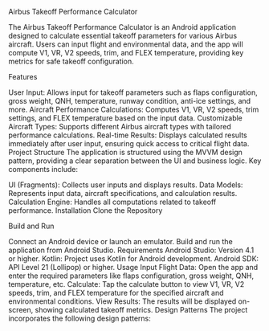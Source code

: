 Airbus Takeoff Performance Calculator



The Airbus Takeoff Performance Calculator is an Android application designed to calculate essential takeoff parameters for various Airbus aircraft. Users can input flight and environmental data, and the app will compute V1, VR, V2 speeds, trim, and FLEX temperature, providing key metrics for safe takeoff configuration.

Features


User Input: Allows input for takeoff parameters such as flaps configuration, gross weight, QNH, temperature, runway condition, anti-ice settings, and more.
Aircraft Performance Calculations: Computes V1, VR, V2 speeds, trim settings, and FLEX temperature based on the input data.
Customizable Aircraft Types: Supports different Airbus aircraft types with tailored performance calculations.
Real-time Results: Displays calculated results immediately after user input, ensuring quick access to critical flight data.
Project Structure
The application is structured using the MVVM design pattern, providing a clear separation between the UI and business logic. Key components include:

UI (Fragments): Collects user inputs and displays results.
Data Models: Represents input data, aircraft specifications, and calculation results.
Calculation Engine: Handles all computations related to takeoff performance.
Installation
Clone the Repository

Build and Run


Connect an Android device or launch an emulator.
Build and run the application from Android Studio.
Requirements
Android Studio: Version 4.1 or higher.
Kotlin: Project uses Kotlin for Android development.
Android SDK: API Level 21 (Lollipop) or higher.
Usage
Input Flight Data: Open the app and enter the required parameters like flaps configuration, gross weight, QNH, temperature, etc.
Calculate: Tap the calculate button to view V1, VR, V2 speeds, trim, and FLEX temperature for the specified aircraft and environmental conditions.
View Results: The results will be displayed on-screen, showing calculated takeoff metrics.
Design Patterns
The project incorporates the following design patterns:

